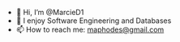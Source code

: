 - 👋 Hi, I’m @MarcieD1
- 👀 I enjoy Software Engineering and Databases 
- 📫 How to reach me: maphodes@gmail.com

<!---
MarcieD1/MarcieD1 is a ✨ special ✨ repository because its `README.md` (this file) appears on your GitHub profile.
You can click the Preview link to take a look at your changes.
--->
